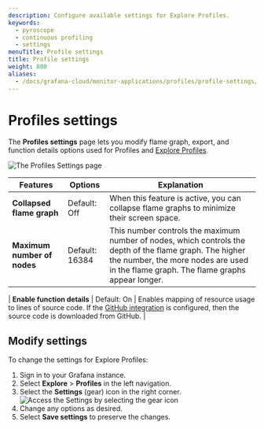 ```yaml
---
description: Configure available settings for Explore Profiles.
keywords:
  - pyroscope
  - continuous profiling
  - settings
menuTitle: Profile settings
title: Profile settings
weight: 800
aliases:
  - /docs/grafana-cloud/monitor-applications/profiles/profile-settings/
---
```


# Profiles settings

The **Profiles settings** page lets you modify flame graph, export, and function details options used for Profiles and [Explore Profiles]().

![The Profiles Settings page](/media/docs/explore-profiles/explore-profiles-settings.png)

| Features                    | Options        | Explanation                                                                                                                                                                                       |
| --------------------------- | -------------- | ------------------------------------------------------------------------------------------------------------------------------------------------------------------------------------------------- |
| **Collapsed flame graph**   | Default: Off   | When this feature is active, you can collapse flame graphs to minimize their screen space.                                                                                                        |
| **Maximum number of nodes** | Default: 16384 | This number controls the maximum number of nodes, which controls the depth of the flame graph. The higher the number, the more nodes are used in the flame graph. The flame graphs appear longer. |

<!-- Commenting out flamegraph.com
| **Enable flamegraph.com**   | Default: On    | Adds a `flamegraph.com` export option to the **Export flame graph** menu. Flame graphs uploaded to `flamegraph.com` have a publicly accessible URL. Deactivate this option if data privacy is a concern.                                                  |
-->

| **Enable function details** | Default: On | Enables mapping of resource usage to lines of source code. If the [GitHub integration](https://grafana.com/docs/grafana-cloud/monitor-applications/profiles/pyroscope-github-integration/) is configured, then the source code is downloaded from GitHub. |

## Modify settings

To change the settings for Explore Profiles:

1. Sign in to your Grafana instance.
1. Select **Explore** > **Profiles** in the left navigation.
1. Select the **Settings** (gear) icon in the right corner.
   ![Access the Settings by selecting the gear icon](/media/docs/explore-profiles/explore-profiles-settings-icon.png)
1. Change any options as desired.
1. Select **Save settings** to preserve the changes.

<!-- Commented out -- feature disabled for now

## Export flame graphs to flamegraph.com

You can export flame graphs using the **Export** option on any of the flame graph views.

To export a flame graph:

1. View a flame graph in **Explore** > **Profiles**.
1. Select the **Export** icon at the end of the toolbar.
   ![Available export options for the flame graph](/media/docs/grafana-cloud/profiles/profiles-export-flamegraph.png)
1. Choose an export option.
1. Save the file to your system. -->
